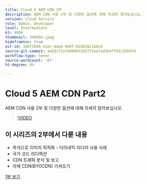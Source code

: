 ```yaml
---
title: Cloud 5 AEM CDN 2부
description: AEM CDN 사용 2부 및 다양한 옵션에 대해 자세히 알아보십시오.
version: Cloud Service
role: Admin, Developer
level: Intermediate
kt: 9904
thumbnail: 340994.jpeg
hidefromtoc: true
exl-id: 3d6f3506-e1ec-4eeb-869f-02db2821b8c6
source-git-commit: a439c72a7b080633d3777eefad3b47f01c92b970
workflow-type: tm+mt
source-wordcount: '67'
ht-degree: 0%

---
```


# Cloud 5 AEM CDN Part2

AEM CDN 사용 2부 및 다양한 옵션에 대해 자세히 알아보십시오.

>[!VIDEO](https://video.tv.adobe.com/v/340994?quality=12&learn=on)

## 이 시리즈의 2부에서 다룬 내용

+ 즉석으로 이미지 최적화 - 다이내믹 미디어 사용 사례
+ 국가 코드 리디렉션
+ CDN 트래픽 분석 및 보고
+ 자체 CDN(BYOCDN) 가져오기

[1부 보기](cloud5-aem-cdn-part1.md)